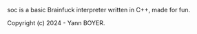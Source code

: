 soc is a basic Brainfuck interpreter written in C++, made for fun.




Copyright (c) 2024 - Yann BOYER.
